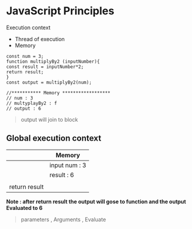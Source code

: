 # JavaScript Principles
Execution context
- Thread of execution
- Memory

```
const num = 3;
function multiplyBy2 (inputNumber){
const result = inputNumber*2;
return result;
}
const output = multiplyBy2(num);

//*********** Memory ******************
// num : 3
// multyplayBy2 : f
// output : 6

```
> output will join to block
## Global execution context
|  | Memory |
| ----------- | -----------
|  | input num : 3 | 
|  | result : 6 |
|  |  |
| return result |  |
**Note : after return result the output will gose to function and  the output Evaluated to 6**
> parameters , Arguments , Evaluate 
